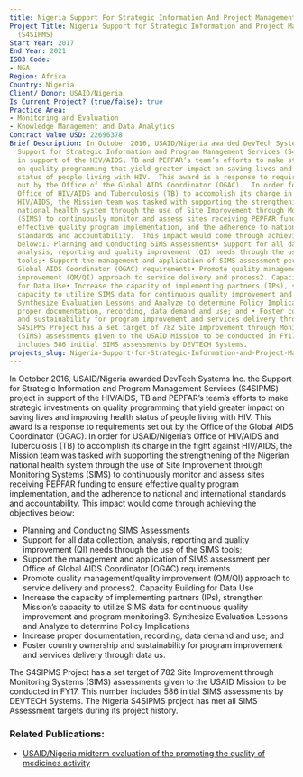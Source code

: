 ```yaml
---
title: Nigeria Support For Strategic Information And Project Management Services (s4sipms)
Project Title: Nigeria Support for Strategic Information and Project Management Services
  (S4SIPMS)
Start Year: 2017
End Year: 2021
ISO3 Code:
- NGA
Region: Africa
Country: Nigeria
Client/ Donor: USAID/Nigeria
Is Current Project? (true/false): true
Practice Area:
- Monitoring and Evaluation
- Knowledge Management and Data Analytics
Contract Value USD: 22696378
Brief Description: In October 2016, USAID/Nigeria awarded DevTech Systems Inc. the
  Support for Strategic Information and Program Management Services (S4SIPMS) project
  in support of the HIV/AIDS, TB and PEPFAR’s team’s efforts to make strategic investments
  on quality programming that yield greater impact on saving lives and improving health
  status of people living with HIV.  This award is a response to requirements set
  out by the Office of the Global AIDS Coordinator (OGAC).  In order for USAID/Nigeria’s
  Office of HIV/AIDS and Tuberculosis (TB) to accomplish its charge in the fight against
  HIV/AIDS, the Mission team was tasked with supporting the strengthening of the Nigerian
  national health system through the use of Site Improvement through Monitoring Systems
  (SIMS) to continuously monitor and assess sites receiving PEPFAR funding to ensure
  effective quality program implementation, and the adherence to national and international
  standards and accountability.  This impact would come through achieving the objectives
  below:1. Planning and Conducting SIMS Assessments• Support for all data collection,
  analysis, reporting and quality improvement (QI) needs through the use of the SIMS
  tools;• Support the management and application of SIMS assessment per Office of
  Global AIDS Coordinator (OGAC) requirements• Promote quality management/quality
  improvement (QM/QI) approach to service delivery and process2. Capacity Building
  for Data Use• Increase the capacity of implementing partners (IPs), strengthen Mission’s
  capacity to utilize SIMS data for continuous quality improvement and program monitoring3.
  Synthesize Evaluation Lessons and Analyze to determine Policy Implications• Increase
  proper documentation, recording, data demand and use; and • Foster country ownership
  and sustainability for program improvement and services delivery through data us.The
  S4SIPMS Project has a set target of 782 Site Improvement through Monitoring Systems
  (SIMS) assessments given to the USAID Mission to be conducted in FY17.  This number
  includes 586 initial SIMS assessments by DEVTECH Systems.
projects_slug: Nigeria-Support-for-Strategic-Information-and-Project-Management-Services-(S4SIPMS)
---
```


In October 2016, USAID/Nigeria awarded DevTech Systems Inc. the Support for Strategic Information and Program Management Services (S4SIPMS) project in support of the HIV/AIDS, TB and PEPFAR’s team’s efforts to make strategic investments on quality programming that yield greater impact on saving lives and improving health status of people living with HIV.  This award is a response to requirements set out by the Office of the Global AIDS Coordinator (OGAC). In order for USAID/Nigeria’s Office of HIV/AIDS and Tuberculosis (TB) to accomplish its charge in the fight against HIV/AIDS, the Mission team was tasked with supporting the strengthening of the Nigerian national health system through the use of Site Improvement through Monitoring Systems (SIMS) to continuously monitor and assess sites receiving PEPFAR funding to ensure effective quality program implementation, and the adherence to national and international standards and accountability. This impact would come through achieving the objectives below:
* Planning and Conducting SIMS Assessments
* Support for all data collection, analysis, reporting and quality improvement (QI) needs through the use of the SIMS tools;
* Support the management and application of SIMS assessment per Office of Global AIDS Coordinator (OGAC) requirements
* Promote quality management/quality improvement (QM/QI) approach to service delivery and process2. Capacity Building for Data Use
* Increase the capacity of implementing partners (IPs), strengthen Mission’s capacity to utilize SIMS data for continuous quality improvement and program monitoring3. Synthesize Evaluation Lessons and Analyze to determine Policy Implications
* Increase proper documentation, recording, data demand and use; and
* Foster country ownership and sustainability for program improvement and services delivery through data us.

The S4SIPMS Project has a set target of 782 Site Improvement through Monitoring Systems (SIMS) assessments given to the USAID Mission to be conducted in FY17.  This number includes 586 initial SIMS assessments by DEVTECH Systems. The Nigeria S4SIPMS project has met all SIMS Assessment targets during its project history.



### Related Publications: ###
  * [USAID/Nigeria midterm evaluation of the promoting the quality of medicines activity](	https://pdf.usaid.gov/pdf_docs/PA00TDS6.pdf)